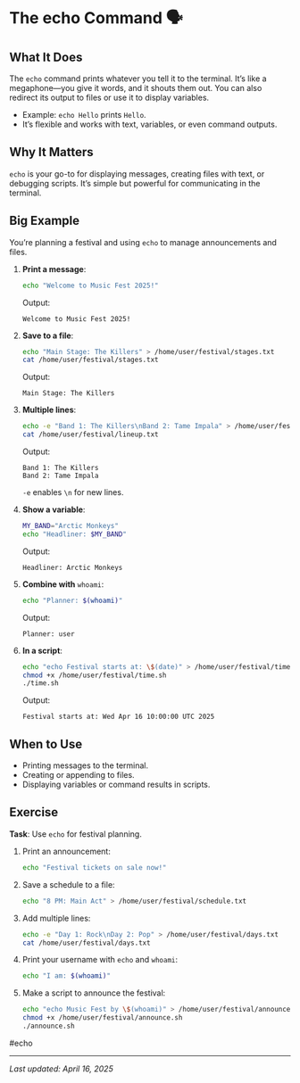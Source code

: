 # The echo Command 🗣️

## What It Does

The `echo` command prints whatever you tell it to the terminal. It’s like a megaphone—you give it words, and it shouts them out. You can also redirect its output to files or use it to display variables.

- Example: `echo Hello` prints `Hello`.
- It’s flexible and works with text, variables, or even command outputs.

## Why It Matters

`echo` is your go-to for displaying messages, creating files with text, or debugging scripts. It’s simple but powerful for communicating in the terminal.

## Big Example

You’re planning a festival and using `echo` to manage announcements and files.

1. **Print a message**:

   ```bash
   echo "Welcome to Music Fest 2025!"
   ```

   Output:

   ```
   Welcome to Music Fest 2025!
   ```

2. **Save to a file**:

   ```bash
   echo "Main Stage: The Killers" > /home/user/festival/stages.txt
   cat /home/user/festival/stages.txt
   ```

   Output:

   ```
   Main Stage: The Killers
   ```

3. **Multiple lines**:

   ```bash
   echo -e "Band 1: The Killers\nBand 2: Tame Impala" > /home/user/festival/lineup.txt
   cat /home/user/festival/lineup.txt
   ```

   Output:

   ```
   Band 1: The Killers
   Band 2: Tame Impala
   ```

   `-e` enables `\n` for new lines.

4. **Show a variable**:

   ```bash
   MY_BAND="Arctic Monkeys"
   echo "Headliner: $MY_BAND"
   ```

   Output:

   ```
   Headliner: Arctic Monkeys
   ```

5. **Combine with** `whoami`:

   ```bash
   echo "Planner: $(whoami)"
   ```

   Output:

   ```
   Planner: user
   ```

6. **In a script**:

   ```bash
   echo "echo Festival starts at: \$(date)" > /home/user/festival/time.sh
   chmod +x /home/user/festival/time.sh
   ./time.sh
   ```

   Output:

   ```
   Festival starts at: Wed Apr 16 10:00:00 UTC 2025
   ```

## When to Use

- Printing messages to the terminal.
- Creating or appending to files.
- Displaying variables or command results in scripts.

## Exercise

**Task**: Use `echo` for festival planning.

1. Print an announcement:

   ```bash
   echo "Festival tickets on sale now!"
   ```

2. Save a schedule to a file:

   ```bash
   echo "8 PM: Main Act" > /home/user/festival/schedule.txt
   ```

3. Add multiple lines:

   ```bash
   echo -e "Day 1: Rock\nDay 2: Pop" > /home/user/festival/days.txt
   cat /home/user/festival/days.txt
   ```

4. Print your username with `echo` and `whoami`:

   ```bash
   echo "I am: $(whoami)"
   ```

5. Make a script to announce the festival:

   ```bash
   echo "echo Music Fest by \$(whoami)" > /home/user/festival/announce.sh
   chmod +x /home/user/festival/announce.sh
   ./announce.sh
   ```

#echo

---

*Last updated: April 16, 2025*